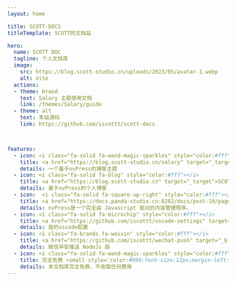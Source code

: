 ```yaml
---
layout: home

title: SCOTT-DOCS
titleTemplate: SCOTT的文档站

hero:
  name: SCOTT DOC
  tagline: 个人文档库
  image:
    src: https://blog.scott-studio.cn/uploads/2023/05/avatar-1.webp
    alt: Vite
  actions:
  - theme: brand
    text: Salary 主题使用文档
    link: /themes/Salary/guide
  - theme: alt
    text: 本站源码
    link: https://github.com/iscottt/scott-docs



features:
  - icon: <i class="fa-solid fa-wand-magic-sparkles" style="color:#fff"></i>
    title: <a href="https://blog.scott-studio.cn/salary" target="_target">Salary主题</a> <small style='color:#999;font-size:12px;margin-left:10px'>Power By SCOTT STUDIO</small>
    details: 一个基于nvPress的博客主题
  - icon: <i class="fa-solid fa-blog" style="color:#fff"></i>
    title: <a href="https://blog.scott-studio.cn" target="_target">SCOTT STUDIO</a> <small style='color:#999;font-size:12px;margin-left:10px'>Power By SCOTT STUDIO</small>
    details: 基于nvPress的个人博客
  - icon:  <i class="fa-solid fa-square-up-right" style="color:#fff"></i>
    title: <a href="https://docs.panda-studio.cn:8282/docs/post-19/page-100" target="_target">nvPress</a>  <small style='color:#999;font-size:12px;margin-left:10px'>Power By Panda Studio</small>
    details: nvPress是一个完全由 Javascript 驱动的内容管理程序。
  - icon: <i class="fa-solid fa-microchip" style="color:#fff"></i>
    title: <a href="https://github.com/iscottt/vscode-settings" target="_blank">vscode-settings</a> <small style='color:#999;font-size:12px;margin-left:10px'>Power By SCOTT STUDIO</small>
    details: 我的vscode配置
  - icon: <i class="fa-brands fa-weixin" style="color:#fff"></i>
    title: <a href="https://github.com/iscottt/wechat-push" target="_blank">Wechat Push</a> <small style='color:#999;font-size:12px;margin-left:10px'>Power By SCOTT STUDIO</small>
    details: 微信早安推送 NodeJs 版
  - icon: <i class="fa-solid fa-wand-magic-sparkles" style="color:#fff"></i>
    title: 完全免费 <small style='color:#999;font-size:12px;margin-left:10px'>Power By SCOTT STUDIO</small>
    details: 本文档库完全免费，不收取任何费用
---
```


